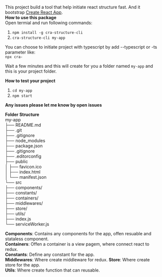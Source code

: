 This project build a tool that help initiate react structure fast. And it bootstrap [Create React App](https://github.com/facebook/create-react-app).  
**How to use this package**  
Open termial and run following commands:
1. `npm install -g cra-structure-cli`
2. `cra-structure-cli my-app`

You can choose to initiate project with typescript by add --typescript or -ts parameter like:  
`npx cra-`
  
Wait a few minutes and this will create for you a folder named `my-app` and this is your project folder.

**How to test your project**
1. `cd my-app`
2. `npm start`

**Any issues please let me know by open issues**

**Folder Structure**  
my-app  
├── README.md  
├── .git  
├── .gitignore  
├── node_modules  
├── package.json  
├── .gitignore  
├── .editorconfig  
├── public  
│   ├── favicon.ico  
│   ├── index.html  
│   └── manifest.json  
└── src  
    ├── components/  
    ├── constants/  
    ├── containers/  
    ├── middlewares/  
    ├── store/  
    ├── utils/  
    ├── index.js  
    └── serviceWorker.js  

**Components**: Contains any components for the app, offen resuable and stataless component.  
**Containers**: Offen a container is a view pagem, where connect react to redux.  
**Constants**: Define any constant for the app.  
**Middlewares**: Where create middleware for redux.
**Store**: Where create store for the app.  
**Utils**: Where create function that can reusable.
